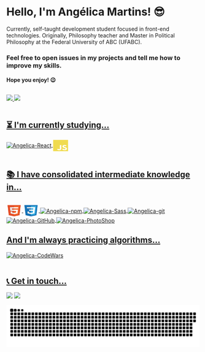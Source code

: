 # Hello, I'm Angélica Martins! 😎

Currently, self-taught development student focused in front-end technologies. Originally, Philosophy teacher and Master in Political Philosophy at the Federal University of ABC (UFABC).

### Feel free to open issues in my projects and tell me how to improve my skills. 

#### Hope you enjoy! 😉

##

<div>
  <div>
    <a href="https://www.linkedin.com/in/marttinsangelica/">
    <img src="https://github-readme-stats.vercel.app/api?username=angelicamarttins&show_icons=true&theme=dracula&count_private=true&include_commits=true">
    <img src="https://github-readme-stats.vercel.app/api/top-langs?username=angelicamarttins&layout=compact&langs_count16&theme=dracula">
  </div>
  
  <br />
  
  ## ⏳ I'm currently studying... 
  <div>
    <img align="center" alt="Angelica-React" height="30" width="40" src="https://cdn.jsdelivr.net/gh/devicons/devicon/icons/react/react-original.svg">
    <img align="center" alt="Angelica-Js" height="30" width="40" src="https://raw.githubusercontent.com/devicons/devicon/master/icons/javascript/javascript-plain.svg">
  </div>
    
  <br />
  
  ## 📚 I have consolidated intermediate knowledge in...
  <div style="display: inline_block"><br>
    <img align="center" alt="Angelica-HTML" height="30" width="40" src="https://raw.githubusercontent.com/devicons/devicon/master/icons/html5/html5-original.svg">
    <img align="center" alt="Angelica-CSS" height="30" width="40" src="https://raw.githubusercontent.com/devicons/devicon/master/icons/css3/css3-original.svg">
    <img align="center" alt="Angelica-npm" height="30" width="40" src="https://cdn.jsdelivr.net/gh/devicons/devicon/icons/npm/npm-original-wordmark.svg">
    <img align="center" alt="Angelica-Sass" height="30" width="40" src="https://cdn.jsdelivr.net/gh/devicons/devicon/icons/sass/sass-original.svg">
    <img align="center" alt="Angelica-git" height="30" width="40" src="https://cdn.jsdelivr.net/gh/devicons/devicon/icons/git/git-original.svg">
    <img align="center" alt="Angelica-GitHub" height="30" width="40" src="https://cdn.jsdelivr.net/gh/devicons/devicon/icons/github/github-original.svg">
    <img align="center" alt="Angelica-PhotoShop" height="30" width="40" src="https://cdn.jsdelivr.net/gh/devicons/devicon/icons/photoshop/photoshop-plain.svg">
  </div>
  
  ## And I'm always practicing algorithms...  
  <div>
    <a href="https://www.codewars.com/users/angelicamarttins">
    <img align="center" alt="Angelica-CodeWars" src="https://www.codewars.com/users/angelicamarttins/badges/small">
  </div>  
    
  <br />
  
<!--   ## ⏰ Coming soon...
  <div style="display: inline_block"><br>
    

  <br />
  </div> -->

 
  
  ## 📞 Get in touch...
  <div> 
    <a href="https://www.linkedin.com/in/marttinsangelica/" target="_blank"><img src="https://img.shields.io/badge/-LinkedIn-%230077B5?style=for-the-badge&logo=linkedin&logoColor=white" target="_blank"></a> 
    <a href = "mailto:marttinsangelica@gmail.com"><img src="https://img.shields.io/badge/-Gmail-%23333?style=for-the-badge&logo=gmail&logoColor=white" target="_blank"></a>
 
   </div>
    
</div>
  
     
 ![Snake animation](https://github.com/angelicamarttins/angelicamarttins/blob/output/github-contribution-grid-snake.svg)
  

